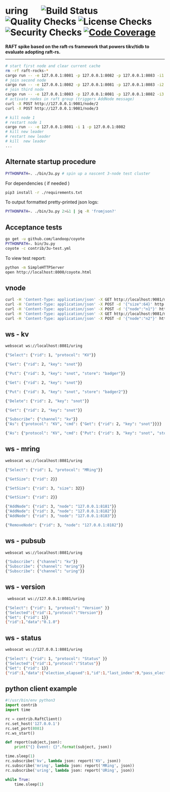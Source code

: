 # uring &emsp; ![Build Status] ![Quality Checks] ![License Checks] ![Security Checks] [![Code Coverage]][codecov.io]

[Build Status]: https://github.com/wayfair-incubator/uring/workflows/Tests/badge.svg
[Quality Checks]: https://github.com/wayfair-incubator/uring/workflows/Checks/badge.svg
[License Checks]: https://github.com/wayfair-incubator/uring/workflows/License%20audit/badge.svg
[Security Checks]: https://github.com/wayfair-incubator/uring/workflows/Security%20audit/badge.svg
[Code Coverage]: https://codecov.io/gh/wayfair-incubator/uring/branch/master/graph/badge.svg
[codecov.io]: https://codecov.io/gh/wayfair-incubator/uring

**RAFT spike based on the raft-rs framework that powers tikv/tidb to evaluate adopting raft-rs.**

---

```bash
# start first node and clear current cache
rm -rf raft-rocks-*
cargo run -- -e 127.0.0.1:8081 -p 127.0.0.1:8082 -p 127.0.0.1:8083 -i1 -n --http 127.0.0.1:9081  -b -r 64
# join second node
cargo run -- -e 127.0.0.1:8082 -p 127.0.0.1:8081 -p 127.0.0.1:8083 -i2 -n --http 127.0.0.1:9082
# join third node
cargo run -- -e 127.0.0.1:8083 -p 127.0.0.1:8081 -p 127.0.0.1:8082 -i3 -n --http 127.0.0.1:9083
# activate nodes in raft group (triggers AddNode message)
curl -X POST http://127.0.0.1:9081/node/2
curl -X POST http://127.0.0.1:9081/node/3

# kill node 1
# restart node 1
cargo run -- -e 127.0.0.1:8081 -i 1 -p 127.0.0.1:8082
# kill new leader
# restart new leader
# kill  new leader
...
```

## Alternate startup procedure

```bash
PYTHONPATH=. ./bin/3u.py # spin up a nascent 3-node test cluster
```

For dependencies ( if needed )

```bash
pip3 install -r ./requirements.txt
```

To output formatted pretty-printed json logs:

```bash
PYTHONPATH=. ./bin/3u.py 2>&1 | jq -R 'fromjson?'
```

## Acceptance tests

```bash
go get -u github.com/landoop/coyote
PYTHONPATH=. bin/3u.py
coyote -c contrib/3u-test.yml
```

To view test report:

```bash
python -m SimpleHTTPServer
open http://localhost:8000/coyote.html
```

## vnode

```bash
curl -H 'Content-Type: application/json' -X GET http://localhost:9081/mring
curl -H 'Content-Type: application/json' -X POST -d '{"size":64}' http://localhost:9081/mring
curl -H 'Content-Type: application/json' -X POST -d '{"node":"n1"}' http://localhost:9081/mring/node
curl -H 'Content-Type: application/json' -X GET http://localhost:9081/mring/node
curl -H 'Content-Type: application/json' -X POST -d '{"node":"n2"}' http://localhost:9081/mring/node
```

## ws - kv

```bash
websocat ws://localhost:8081/uring

{"Select": {"rid": 1, "protocol": "KV"}}

{"Get": {"rid": 2, "key": "snot"}}

{"Put": {"rid": 3, "key": "snot", "store": "badger"}}

{"Get": {"rid": 2, "key": "snot"}}

{"Put": {"rid": 3, "key": "snot", "store": "badger2"}}

{"Delete": {"rid": 2, "key": "snot"}}

{"Get": {"rid": 2, "key": "snot"}}
```

```bash
{"Subscribe": {"channel": "kv"}}
{"As": {"protocol": "KV", "cmd": {"Get": {"rid": 2, "key": "snot"}}}}

{"As": {"protocol": "KV", "cmd": {"Put": {"rid": 3, "key": "snot", "store": "badger"}}}}
```

## ws - mring

```bash
websocat ws://localhost:8081/uring

{"Select": {"rid": 1, "protocol": "MRing"}}

{"GetSize": {"rid": 2}}

{"SetSize": {"rid": 3, "size": 32}}

{"GetSize": {"rid": 2}}

{"AddNode": {"rid": 3, "node": "127.0.0.1:8181"}}
{"AddNode": {"rid": 3, "node": "127.0.0.1:8182"}}
{"AddNode": {"rid": 3, "node": "127.0.0.1:8183"}}

{"RemoveNode": {"rid": 3, "node": "127.0.0.1:8182"}}

```

## ws - pubsub

```bash
websocat ws://localhost:8081/uring

{"Subscribe": {"channel": "kv"}}
{"Subscribe": {"channel": "mring"}}
{"Subscribe": {"channel": "uring"}}
```

## ws - version

```bash
 websocat ws://127.0.0.1:8081/uring

{"Select": {"rid": 1, "protocol": "Version" }}
{"Selected":{"rid":1,"protocol":"Version"}}
{"Get": {"rid": 1}}
{"rid":1,"data":"0.1.0"}
```

## ws - status

```bash
websocat ws://127.0.0.1:8081/uring

{"Select": {"rid": 1, "protocol": "Status" }}
{"Selected":{"rid":1,"protocol":"Status"}}
{"Get": {"rid": 1}}
{"rid":1,"data":{"election_elapsed":1,"id":1,"last_index":9,"pass_election_timeout":false,"promotable":true,"randomized_election_timeout":13,"role":"Leader","term":2}}
```

## python client example

```python
#!/usr/bin/env python3
import contrib
import time

rc = contrib.RaftClient()
rc.set_host('127.0.0.1')
rc.set_port(8081)
rc.ws_start()

def report(subject,json):
    print("{} Event: {}".format(subject, json))

time.sleep(1)
rc.subscribe('kv', lambda json: report('KV', json))
rc.subscribe('mring', lambda json: report('MRing', json))
rc.subscribe('uring', lambda json: report('URing', json))

while True:
    time.sleep(1)
```

